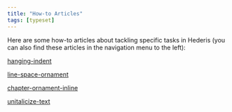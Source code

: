 ```yaml
---
title: "How-to Articles"
tags: [typeset]
---
```

 
<html><body><section data-type="chapter" class="hsecchapter" data-hederis-type="hsecchapter" id="intro-howto" data-pi-attrs="id: intro-howto; data-tags: typeset;" role="doc-chapter" data-tags="typeset" data-author-name=" " data-book-title=" " title="How-to Articles"><p class="hblkp" data-hederis-type="hblkp" id="p4J1UV5MQ">Here are some how-to articles about tackling specific tasks in Hederis (you can also find these articles in the navigation menu to the left): </p><p class="hblkp" data-hederis-type="hblkp" id="pI9cTLaj5"><a href="{% link _docs/hanging-indent.md %}" class="hspana" data-hederis-type="hspana" id="p4cEjQX8e">hanging-indent</a></p><p class="hblkp" data-hederis-type="hblkp" id="pChxW51wB"><a href="{% link _docs/line-space-ornament.md %}" class="hspana" data-hederis-type="hspana" id="pe5a8kZS0">line-space-ornament</a></p><p class="hblkp" data-hederis-type="hblkp" id="pwnoN6pKp"><a href="{% link _docs/chapter-ornament-inline.md %}" class="hspana" data-hederis-type="hspana" id="pk1OOeIxW">chapter-ornament-inline</a></p><p class="hblkp" data-hederis-type="hblkp" id="pDGjNqAix"><a href="{% link _docs/unitalicize-text.md %}" class="hspana" data-hederis-type="hspana" id="py2paUZQz">unitalicize-text</a></p></section></body></html>
